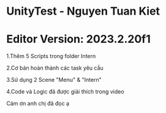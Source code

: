 # UnityTest - Nguyen Tuan Kiet 
# Editor Version: 2023.2.20f1

1.Thêm 5 Scripts trong folder Intern

2.Cơ bản hoàn thành các task yêu cầu

3.Sử dụng 2 Scene "Menu" & "Intern"

4.Code và Logic đã được giải thích trong video

Cảm ơn anh chị đã đọc ạ
